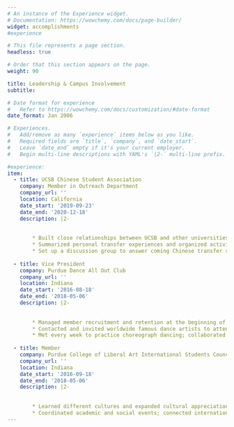 ```yaml
---
# An instance of the Experience widget.
# Documentation: https://wowchemy.com/docs/page-builder/
widget: accomplishments
#experience

# This file represents a page section.
headless: true

# Order that this section appears on the page.
weight: 90

title: Leadership & Campus Involvement
subtitle:

# Date format for experience
#   Refer to https://wowchemy.com/docs/customization/#date-format
date_format: Jan 2006

# Experiences.
#   Add/remove as many `experience` items below as you like.
#   Required fields are `title`, `company`, and `date_start`.
#   Leave `date_end` empty if it's your current employer.
#   Begin multi-line descriptions with YAML's `|2-` multi-line prefix.

#experience:
item:
  - title: UCSB Chinese Student Association
    company: Member in Outreach Department
    company_url: ''
    location: California
    date_start: '2019-09-23'
    date_end: '2020-12-18'
    description: |2-
        
        
        * Built close relationships between UCSB and other universities or colleges' Chinese Association through tea reception. 
        * Summarized personal transfer experiences and organized activities, such as hiking, werewolf to connect the 2019 Year transfer students to know each other, and overcome the Transfer Shock.
        * Set up a discussion group to answer coming Chinese transfer students' questions such as Visas, i20, course selection, housing, etc. Besides, and hold a Virtual Campus tour with other members.
        
  - title: Vice President
    company: Purdue Dance All Out Club
    company_url: ''
    location: Indiana
    date_start: '2016-08-18'
    date_end: '2018-05-06'
    description: |2-
    
        
        * Managed member recruitment and retention at the beginning of every semester, collaborated with club crew to create and organize club schedule including meetings, activities, events. 
        * Contacted and invited worldwide famous dance artists to attend and give workshops. 
        * Met every week to practice choreograph dancing; collaborated with choreographers to modify and refine dance steps for the performance on 2017, 2018 PUCSSA New Year Gala, Mid-Autumn Festival Gala.
        
  - title: Member
    company: Purdue College of Liberal Art International Students Council
    company_url: ''
    location: Indiana
    date_start: '2016-09-18'
    date_end: '2018-05-06'
    description: |2-
    
        
        * Learned different cultures and expanded cultural appreciation across the campus through events such as Chinese Lantern Festival, Korean Food and South American Cooking Demonstration.  
        * Coordinated academic and social events; connected international students with local students by creating professional workshops such as “Jobs on Campus” and a graduate school panel.
---
```

